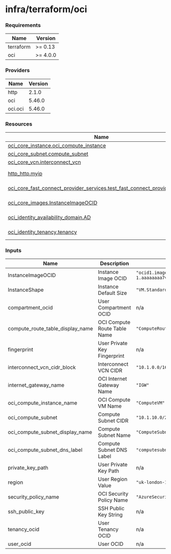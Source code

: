 # infra/terraform/oci

<!-- BEGIN_TF_DOCS -->
### Requirements

| Name | Version |
|------|---------|
| terraform | >= 0.13 |
| oci | >= 4.0.0 |

### Providers

| Name | Version |
|------|---------|
| http | 2.1.0 |
| oci | 5.46.0 |
| oci.oci | 5.46.0 |

### Resources

| Name | Type |
|------|------|
| [oci_core_instance.oci_compute_instance](https://registry.terraform.io/providers/hashicorp/oci/latest/docs/resources/core_instance) | resource |
| [oci_core_subnet.compute_subnet](https://registry.terraform.io/providers/hashicorp/oci/latest/docs/resources/core_subnet) | resource |
| [oci_core_vcn.interconnect_vcn](https://registry.terraform.io/providers/hashicorp/oci/latest/docs/resources/core_vcn) | resource |
| [http_http.myip](https://registry.terraform.io/providers/hashicorp/http/latest/docs/data-sources/http) | data source |
| [oci_core_fast_connect_provider_services.test_fast_connect_provider_services](https://registry.terraform.io/providers/hashicorp/oci/latest/docs/data-sources/core_fast_connect_provider_services) | data source |
| [oci_core_images.InstanceImageOCID](https://registry.terraform.io/providers/hashicorp/oci/latest/docs/data-sources/core_images) | data source |
| [oci_identity_availability_domain.AD](https://registry.terraform.io/providers/hashicorp/oci/latest/docs/data-sources/identity_availability_domain) | data source |
| [oci_identity_tenancy.tenancy](https://registry.terraform.io/providers/hashicorp/oci/latest/docs/data-sources/identity_tenancy) | data source |

### Inputs

| Name | Description | Default | Required |
|------|-------------|---------|:--------:|
| InstanceImageOCID | Instance Image OCID | `"ocid1.image.oc1.uk-london-1.aaaaaaaa7vmmzcxwdnhxxfzuguh64yvvsunkvyoumr4qdcqjb4muwodxrvca"` | no |
| InstanceShape | Instance Default Size | `"VM.Standard.E2.1.Micro"` | no |
| compartment\_ocid | User Compartment OCID | n/a | yes |
| compute\_route\_table\_display\_name | OCI Compute Route Table Name | `"ComputeRouteTable"` | no |
| fingerprint | User Private Key Fingerprint | n/a | yes |
| interconnect\_vcn\_cidr\_block | Interconnect VCN CIDR | `"10.1.0.0/16"` | no |
| internet\_gateway\_name | OCI Internet Gateway Name | `"IGW"` | no |
| oci\_compute\_instance\_name | OCI Compute VM Name | `"ComputeVM"` | no |
| oci\_compute\_subnet | Compute Subnet CIDR | `"10.1.10.0/24"` | no |
| oci\_compute\_subnet\_display\_name | Compute Subnet Name | `"ComputeSubnet"` | no |
| oci\_compute\_subnet\_dns\_label | Compute Subnet DNS Label | `"computesubnet"` | no |
| private\_key\_path | User Private Key Path | n/a | yes |
| region | User Region Value | `"uk-london-1"` | no |
| security\_policy\_name | OCI Security Policy Name | `"AzureSecurityList"` | no |
| ssh\_public\_key | SSH Public Key String | n/a | yes |
| tenancy\_ocid | User Tenancy OCID | n/a | yes |
| user\_ocid | User OCID | n/a | yes |
<!-- END_TF_DOCS -->
